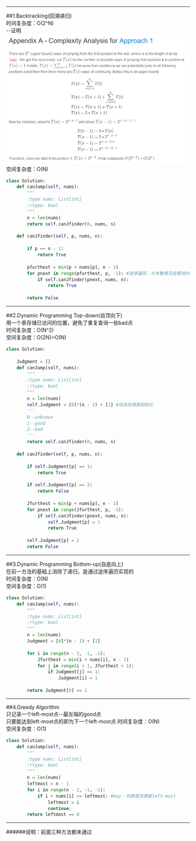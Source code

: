 ---------------------------------------
##1.Backtracking(回溯递归)  
时间复杂度：O(2^N)  
--证明  
![](https://github.com/yhcccc/MyLeetCode/raw/master/Easy&Medium/A.png)  
空间复杂度：O(N)
```py
class Solution:
    def canJump(self, nums):
        """
        :type nums: List[int]
        :rtype: bool
        """
        n = len(nums)
        return self.canJfinder(0, nums, n)
    
    def canJfinder(self, p, nums, n):
        
        if p == n - 1:
            return True
        
        pfurthest = min(p + nums[p], n - 1)
        for pnext in range(pfurthest, p, -1): #逆序遍历，大多数情况会更快的找到答案，除非极端情况
            if self.canJfinder(pnext, nums, n):
                return True
        
        return False
```
---------------------------------------
##2.Dynamic Programming Top-down(自顶向下)   
用一个表存储已访问的位置，避免了重复查询一些bad点  
时间复杂度：O(N^2)   
空间复杂度：O(2N)=O(N)  
```py
class Solution:
    
    Judgment = []
    def canJump(self, nums):
        """
        :type nums: List[int]
        :rtype: bool
        """
        n = len(nums)
        self.Judgment = [0]*(n - 1) + [1] #动态存储表初始化
        '''
        0--unknown
        1--good
        2--bad
        '''
        return self.canJfinder(0, nums, n)
    
    def canJfinder(self, p, nums, n):
        
        if self.Judgment[p] == 1:
            return True
        
        if self.Judgment[p] == 2:
            return False
        
        Jfurthest = min(p + nums[p], n - 1)
        for pnext in range(Jfurthest, p, -1):
            if self.canJfinder(pnext, nums, n):
                self.Judgment[p] = 1
                return True
        
        self.Judgment[p] = 2
        return False
```
---------------------------------------
##3.Dynamic Programming Bottom-up(自底向上)   
在前一方法的基础上消除了递归，是通过逆序遍历实现的  
时间复杂度：O(N)    
空间复杂度：O(1)  
```py
class Solution:
    def canJump(self, nums):
        """
        :type nums: List[int]
        :rtype: bool
        """
        n = len(nums)
        Judgment = [0]*(n - 1) + [1]
        
        for i in range(n - 2, -1, -1):
            Jfurthest = min(i + nums[i], n - 1)
            for j in range(i + 1, Jfurthest + 1):
                if Judgment[j] == 1:
                    Judgment[i] = 1
        
        return Judgment[0] == 1
```
---------------------------------------
##4.Greedy Algorithm  
只记录一个left-most点--最左端的good点  
只要能达到left-most点的即为下一个left-most点
时间复杂度：O(N)     
空间复杂度：O(1)  
```py
class Solution:
    def canJump(self, nums):
        """
        :type nums: List[int]
        :rtype: bool
        """
        n = len(nums)
        leftmost = n - 1
        for i in range(n - 2, -1, -1):
            if i + nums[i] >= leftmost: #key--判断是否更新left-most
                leftmost = i
                continue;
        return leftmost == 0
```
--------------------------------------
######说明：前面三种方法都未通过
